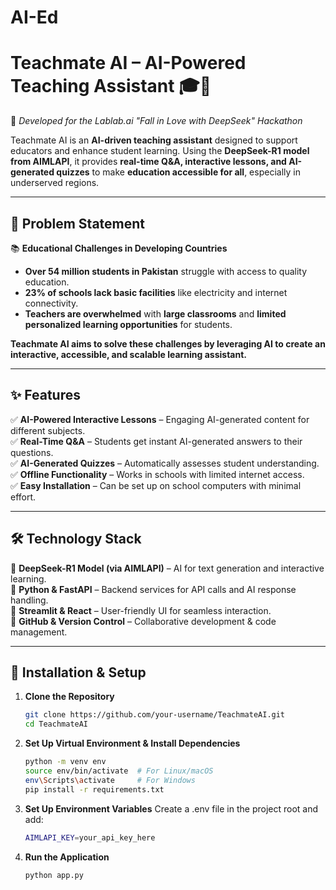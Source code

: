 # AI-Ed
# **Teachmate AI – AI-Powered Teaching Assistant** 🎓🤖  
🚀 *Developed for the Lablab.ai "Fall in Love with DeepSeek" Hackathon*  

Teachmate AI is an **AI-driven teaching assistant** designed to support educators and enhance student learning. Using the **DeepSeek-R1 model from AIMLAPI**, it provides **real-time Q&A, interactive lessons, and AI-generated quizzes** to make **education accessible for all**, especially in underserved regions.  

---

## **📌 Problem Statement**  
📚 **Educational Challenges in Developing Countries**  
- **Over 54 million students in Pakistan** struggle with access to quality education.  
- **23% of schools lack basic facilities** like electricity and internet connectivity.  
- **Teachers are overwhelmed** with **large classrooms** and **limited personalized learning opportunities** for students.  

**Teachmate AI aims to solve these challenges by leveraging AI to create an interactive, accessible, and scalable learning assistant.**  

---

## **✨ Features**  
✅ **AI-Powered Interactive Lessons** – Engaging AI-generated content for different subjects.  
✅ **Real-Time Q&A** – Students get instant AI-generated answers to their questions.  
✅ **AI-Generated Quizzes** – Automatically assesses student understanding.  
✅ **Offline Functionality** – Works in schools with limited internet access.  
✅ **Easy Installation** – Can be set up on school computers with minimal effort.  

---

## **🛠️ Technology Stack**  
🔹 **DeepSeek-R1 Model (via AIMLAPI)** – AI for text generation and interactive learning.  
🔹 **Python & FastAPI** – Backend services for API calls and AI response handling.  
🔹 **Streamlit & React** – User-friendly UI for seamless interaction.  
🔹 **GitHub & Version Control** – Collaborative development & code management.  

---

## **🚀 Installation & Setup**  
1. **Clone the Repository**  
   ```bash
   git clone https://github.com/your-username/TeachmateAI.git
   cd TeachmateAI

2. **Set Up Virtual Environment & Install Dependencies**  
   ```bash
   python -m venv env
   source env/bin/activate  # For Linux/macOS
   env\Scripts\activate     # For Windows
   pip install -r requirements.txt

3. **Set Up Environment Variables**
   Create a .env file in the project root and add:
   ```bash
   AIMLAPI_KEY=your_api_key_here
   
4. **Run the Application**
   ```bash
   python app.py

